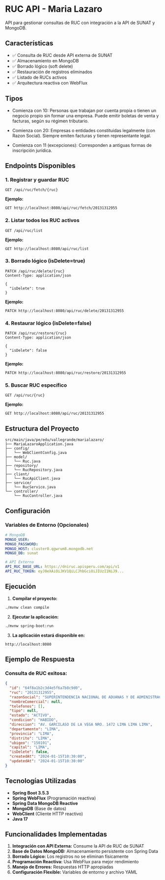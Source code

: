 # RUC API - Maria Lazaro

API para gestionar consultas de RUC con integración a la API de SUNAT y MongoDB.

## Características

- ✅ Consulta de RUC desde API externa de SUNAT
- ✅ Almacenamiento en MongoDB
- ✅ Borrado lógico (soft delete)
- ✅ Restauración de registros eliminados
- ✅ Listado de RUCs activos
- ✅ Arquitectura reactiva con WebFlux
  

## Tipos
- Comienza con 10:
      Personas que trabajan por cuenta propia o tienen un negocio propio sin formar una empresa.
      Puede emitir boletas de venta y facturas, según su régimen tributario.
  
- Comienza con 20:
      Empresas o entidades constituidas legalmente (con Razon Social).
      Siempre emiten facturas y tienen representante legal.
  
- Comienza con 11 (excepciones):
      Corresponden a antiguas formas de inscripción jurídica.
  

## Endpoints Disponibles

### 1. Registrar y guardar RUC
```
GET /api/ruc/fetch/{ruc}
```
**Ejemplo:**
```
GET http://localhost:8080/api/ruc/fetch/20131312955
```

### 2. Listar todos los RUC activos
```
GET /api/ruc/list
```
**Ejemplo:**
```
GET http://localhost:8080/api/ruc/list
```

### 3. Borrado lógico (isDelete=true)
```
PATCH /api/ruc/delete/{ruc}
Content-Type: application/json

{
  "isDelete": true
}
```
**Ejemplo:**
```
PATCH http://localhost:8080/api/ruc/delete/20131312955
```

### 4. Restaurar lógico (isDelete=false)
```
PATCH /api/ruc/restore/{ruc}
Content-Type: application/json

{
  "isDelete": false
}
```
**Ejemplo:**
```
PATCH http://localhost:8080/api/ruc/restore/20131312955
```

### 5. Buscar RUC específico
```
GET /api/ruc/{ruc}
```
**Ejemplo:**
```
GET http://localhost:8080/api/ruc/20131312955
```

## Estructura del Proyecto

```
src/main/java/pe/edu/vallegrande/marialazaro/
├── MariaLazaroApplication.java
├── config/
│   └── WebClientConfig.java
├── model/
│   └── Ruc.java
├── repository/
│   └── RucRepository.java
├── client/
│   └── RucApiClient.java
├── service/
│   └── RucService.java
└── controller/
    └── RucController.java
```

## Configuración

### Variables de Entorno (Opcionales)

```yaml
# MongoDB
MONGO_USER: 
MONGO_PASSWORD: 
MONGO_HOST: cluster0.qgwrum8.mongodb.net
MONGO_DB: sunat

# API Externa
API_RUC_BASE_URL: https://dniruc.apisperu.com/api/v1
API_RUC_TOKEN: eyJ0eXAiOiJKV1QiLCJhbGciOiJIUzI1NiJ9...
```

## Ejecución

1. **Compilar el proyecto:**
```bash
./mvnw clean compile
```

2. **Ejecutar la aplicación:**
```bash
./mvnw spring-boot:run
```

3. **La aplicación estará disponible en:**
```
http://localhost:8080
```

## Ejemplo de Respuesta

### Consulta de RUC exitosa:
```json
{
  "id": "64f8a1b2c3d4e5f6a7b8c9d0",
  "ruc": "20131312955",
  "razonSocial": "SUPERINTENDENCIA NACIONAL DE ADUANAS Y DE ADMINISTRACION TRIBUTARIA - SUNAT",
  "nombreComercial": null,
  "telefonos": [],
  "tipo": null,
  "estado": "ACTIVO",
  "condicion": "HABIDO",
  "direccion": "AV. GARCILASO DE LA VEGA NRO. 1472 LIMA LIMA LIMA",
  "departamento": "LIMA",
  "provincia": "LIMA",
  "distrito": "LIMA",
  "ubigeo": "150101",
  "capital": "LIMA",
  "isDelete": false,
  "createdAt": "2024-01-15T10:30:00",
  "updatedAt": "2024-01-15T10:30:00"
}
```

## Tecnologías Utilizadas

- **Spring Boot 3.5.3**
- **Spring WebFlux** (Programación reactiva)
- **Spring Data MongoDB Reactive**
- **MongoDB** (Base de datos)
- **WebClient** (Cliente HTTP reactivo)
- **Java 17**

## Funcionalidades Implementadas

1. **Integración con API Externa:** Consume la API de RUC de SUNAT
2. **Base de Datos MongoDB:** Almacenamiento persistente con Spring Data
3. **Borrado Lógico:** Los registros no se eliminan físicamente
4. **Programación Reactiva:** Usa WebFlux para mejor rendimiento
5. **Manejo de Errores:** Respuestas HTTP apropiadas
6. **Configuración Flexible:** Variables de entorno y archivo YAML
